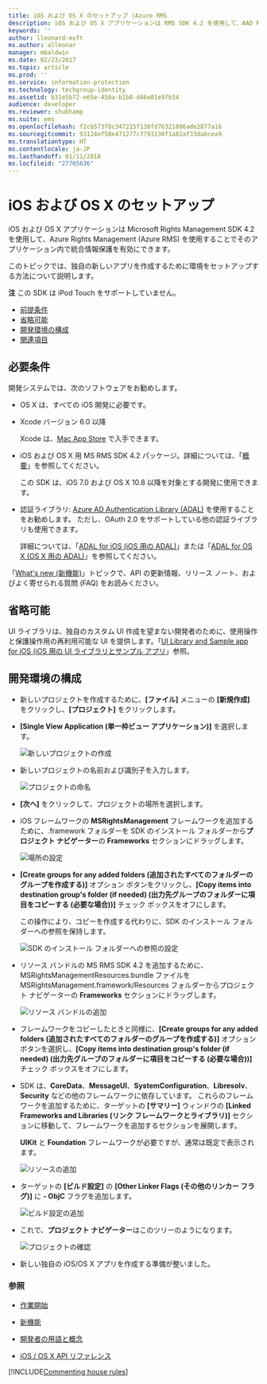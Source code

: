 ```yaml
---
title: iOS および OS X のセットアップ |Azure RMS
description: iOS および OS X アプリケーションは RMS SDK 4.2 を使用して、AAD RM リソースを使用することでそのアプリケーション内で統合情報保護を有効にできます。
keywords: ''
author: lleonard-msft
ms.author: alleonar
manager: mbaldwin
ms.date: 02/23/2017
ms.topic: article
ms.prod: ''
ms.service: information-protection
ms.technology: techgroup-identity
ms.assetid: b31e5b72-e65e-450a-b1b8-d46e81e9fb34
audience: developer
ms.reviewer: shubhamp
ms.suite: ems
ms.openlocfilehash: f2cb573f8c347215f130fd76321886ade2877a16
ms.sourcegitcommit: 93124ef58e471277c7793130f1a82af33dabcea9
ms.translationtype: HT
ms.contentlocale: ja-JP
ms.lasthandoff: 01/11/2018
ms.locfileid: "27765636"
---
```

# <a name="ios-and-os-x-setup"></a>iOS および OS X のセットアップ

iOS および OS X アプリケーションは Microsoft Rights Management SDK 4.2 を使用して、Azure Rights Management (Azure RMS) を使用することでそのアプリケーション内で統合情報保護を有効にできます。

このトピックでは、独自の新しいアプリを作成するために環境をセットアップする方法について説明します。

**注**  この SDK は iPod Touch をサポートしていません。


-   [前提条件](#prerequisites)
-   [省略可能](#optional)
-   [開発環境の構成](#configuring-your-development-environment)
-   [関連項目](#see-also)

## <a name="prerequisites"></a>必要条件

開発システムでは、次のソフトウェアをお勧めします。

-   OS X は、すべての iOS 開発に必要です。
-   Xcode バージョン 6.0 以降

    Xcode は、[Mac App Store](https://developer.apple.com/technologies/mac/) で入手できます。

-   iOS および OS X 用 MS RMS SDK 4.2 パッケージ。詳細については、「[概要](get-started.md)」を参照してください。

    この SDK は、iOS 7.0 および OS X 10.8 以降を対象とする開発に使用できます。

-   認証ライブラリ: [Azure AD Authentication Library (ADAL)](https://msdn.microsoft.com/library/jj573266.aspx) を使用することをお勧めします。 ただし、OAuth 2.0 をサポートしている他の認証ライブラリも使用できます。

    詳細については、「[ADAL for iOS (iOS 用の ADAL)](https://github.com/MSOpenTech/azure-activedirectory-library-for-ios)」または「[ADAL for OS X (OS X 用の ADAL)](https://github.com/MSOpenTech/azure-activedirectory-library-for-ios/tree/OSXUniversal)」を参照してください。

「[What's new (新機能)](release-notes.md)」トピックで、API の更新情報、リリース ノート、およびよく寄せられる質問 (FAQ) をお読みください。

## <a name="optional"></a>省略可能

UI ライブラリは、独自のカスタム UI 作成を望まない開発者のために、使用操作と保護操作用の再利用可能な UI を提供します。「[UI Library and Sample app for iOS (iOS 用の UI ライブラリとサンプル アプリ](https://github.com/AzureAD/rms-sdk-ui-for-ios)」参照。

## <a name="configuring-your-development-environment"></a>開発環境の構成

-   新しいプロジェクトを作成するために、**[ファイル]** メニューの **[新規作成]** をクリックし、**[プロジェクト]** をクリックします。
-   **[Single View Application (単一枠ビュー アプリケーション)]** を選択します。

    ![新しいプロジェクトの作成](../media/iOS-Project.png)

-   新しいプロジェクトの名前および識別子を入力します。

    ![プロジェクトの命名](../media/iOS-project-options.png)

-   **[次へ]** をクリックして、プロジェクトの場所を選択します。
-   iOS フレームワークの **MSRightsManagement** フレームワークを追加するために、.framework フォルダーを SDK のインストール フォルダーから**プロジェクト ナビゲーター**の **Frameworks** セクションにドラッグします。

    ![場所の設定](../media/ios-add-dependencies-01a.png)

-   **[Create groups for any added folders (追加されたすべてのフォルダーのグループを作成する)]** オプション ボタンをクリックし、**[Copy items into destination group's folder (if needed) (出力先グループのフォルダーに項目をコピーする (必要な場合))]** チェック ボックスをオフにします。

    この操作により、コピーを作成する代わりに、SDK のインストール フォルダーへの参照を保持します。

    ![SDK のインストール フォルダーへの参照の設定](../media/iOS-create-groups.png)

-   リソース バンドルの MS RMS SDK 4.2 を追加するために、MSRightsManagementResources.bundle ファイルを MSRightsManagement.framework/Resources フォルダーからプロジェクト ナビゲーターの **Frameworks** セクションにドラッグします。

    ![リソース バンドルの追加](../media/iOS-add-resource-bundle-02a.png)

-   フレームワークをコピーしたときと同様に、**[Create groups for any added folders (追加されたすべてのフォルダーのグループを作成する)]** オプション ボタンを選択し、**[Copy items into destination group's folder (if needed) (出力先グループのフォルダーに項目をコピーする (必要な場合))]** チェック ボックスをオフにします。
-   SDK は、**CoreData**、**MessageUI**、**SystemConfiguration**、**Libresolv**、**Security** などの他のフレームワークに依存しています。 これらのフレームワークを追加するために、ターゲットの **[サマリー]** ウィンドウの **[Linked Frameworks and Libraries (リンク フレームワークとライブラリ)]** セクションに移動して、フレームワークを追加するセクションを展開します。

    **UIKit** と **Foundation** フレームワークが必要ですが、通常は既定で表示されます。

    ![リソースの追加](../media/iOS-add-libraries.png)

-   ターゲットの **[ビルド設定]** の **[Other Linker Flags (その他のリンカー フラグ)]** に **- ObjC** フラグを追加します。

    ![ビルド設定の追加](../media/iOS-linker-flags.png)

-   これで、**プロジェクト ナビゲーター**はこのツリーのようになります。

    ![プロジェクトの確認](../media/iOS-verify-setup-01a.png)

-   新しい独自の iOS/OS X アプリを作成する準備が整いました。

### <a name="see-also"></a>参照

* [作業開始](get-started.md)

* [新機能](release-notes.md)

* [開発者の用語と概念](core-concepts.md)

* [iOS / OS X API リファレンス](https://msdn.microsoft.com/library/dn758306.aspx)

[!INCLUDE[Commenting house rules](../includes/houserules.md)]
